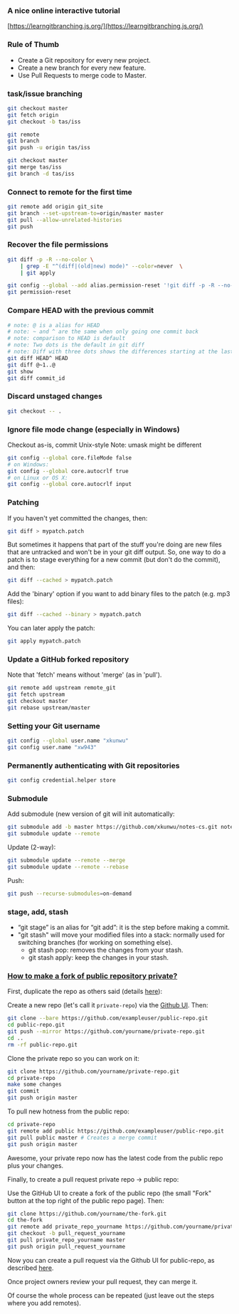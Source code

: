 ---
---

### A nice online interactive tutorial

[https://learngitbranching.js.org/](https://learngitbranching.js.org/)

### Rule of Thumb

- Create a Git repository for every new project.
- Create a new branch for every new feature.
- Use Pull Requests to merge code to Master.

### task/issue branching

```sh
git checkout master
git fetch origin
git checkout -b tas/iss

git remote
git branch
git push -u origin tas/iss

git checkout master
git merge tas/iss
git branch -d tas/iss
```

### Connect to remote for the first time

```sh
git remote add origin git_site
git branch --set-upstream-to=origin/master master
git pull --allow-unrelated-histories
git push
```

### Recover the file permissions

```sh
git diff -p -R --no-color \
    | grep -E "^(diff|(old|new) mode)" --color=never  \
    | git apply

git config --global --add alias.permission-reset '!git diff -p -R --no-color | grep -E "^(diff|(old|new) mode)" --color=never | git apply'
git permission-reset
```

### Compare HEAD with the previous commit

```sh
# note: @ is a alias for HEAD
# note: ~ and ^ are the same when only going one commit back
# note: comparison to HEAD is default
# note: Two dots is the default in git diff
# note: Diff with three dots shows the differences starting at the last *common* commit
git diff HEAD^ HEAD
git diff @~1..@
git show
git diff commit_id
```

### Discard unstaged changes

```sh
git checkout -- .
```

### Ignore file mode change (especially in Windows)

Checkout as-is, commit Unix-style
Note: umask might be different

```sh
git config --global core.fileMode false
# on Windows:
git config --global core.autocrlf true
# on Linux or OS X:
git config --global core.autocrlf input
```

### Patching

If you haven't yet committed the changes, then:

```sh
git diff > mypatch.patch
```

But sometimes it happens that part of the stuff you're doing are new files that are untracked and won't be in your git diff output. So, one way to do a patch is to stage everything for a new commit (but don't do the commit), and then:

```sh
git diff --cached > mypatch.patch
```

Add the 'binary' option if you want to add binary files to the patch (e.g. mp3 files):

```sh
git diff --cached --binary > mypatch.patch
```

You can later apply the patch:

```sh
git apply mypatch.patch
```

### Update a GitHub forked repository

Note that 'fetch' means without 'merge' (as in 'pull').

```sh
git remote add upstream remote_git
git fetch upstream
git checkout master
git rebase upstream/master
```

### Setting your Git username

```sh
git config --global user.name "xkunwu"
git config user.name "xw943"
```

### Permanently authenticating with Git repositories

```sh
git config credential.helper store
```

### Submodule

Add submodule (new version of git will init automatically:

```sh
git submodule add -b master https://github.com/xkunwu/notes-cs.git notes/notes-cs
git submodule update --remote
```

Update (2-way):

```sh
git submodule update --remote --merge
git submodule update --remote --rebase
```

Push:

```sh
git push --recurse-submodules=on-demand
```

### stage, add, stash

- “git stage” is an alias for “git add”: it is the step before making a commit.
- "git stash" will move your modified files into a stack: normally used for switching branches (for working on something else).
  - git stash pop: removes the changes from your stash.
  - git stash apply: keep the changes in your stash.

### [How to make a fork of public repository private?](https://stackoverflow.com/questions/10065526/github-how-to-make-a-fork-of-public-repository-private)

First, duplicate the repo as others said (details [here](https://help.github.com/articles/duplicating-a-repository/)):

Create a new repo (let's call it `private-repo`) via the [Github UI](https://github.com/new). Then:

```sh
git clone --bare https://github.com/exampleuser/public-repo.git
cd public-repo.git
git push --mirror https://github.com/yourname/private-repo.git
cd ..
rm -rf public-repo.git
```

Clone the private repo so you can work on it:

```sh
git clone https://github.com/yourname/private-repo.git
cd private-repo
make some changes
git commit
git push origin master
```

To pull new hotness from the public repo:

```sh
cd private-repo
git remote add public https://github.com/exampleuser/public-repo.git
git pull public master # Creates a merge commit
git push origin master
```

Awesome, your private repo now has the latest code from the public repo plus your changes.

Finally, to create a pull request private repo -> public repo:

Use the GitHub UI to create a fork of the public repo (the small "Fork" button at the top right of the public repo page). Then:

```sh
git clone https://github.com/yourname/the-fork.git
cd the-fork
git remote add private_repo_yourname https://github.com/yourname/private-repo.git
git checkout -b pull_request_yourname
git pull private_repo_yourname master
git push origin pull_request_yourname
```

Now you can create a pull request via the Github UI for public-repo, as described [here](https://help.github.com/en/github/collaborating-with-issues-and-pull-requests/creating-a-pull-request-from-a-fork).

Once project owners review your pull request, they can merge it.

Of course the whole process can be repeated (just leave out the steps where you add remotes).
